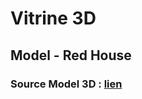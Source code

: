 # Vitrine 3D

## Model - Red House

### Source Model 3D : [lien](https://sketchfab.com/3d-models/red-house-019efdeb6c3a4dc698fab39c8aa12b7d)
